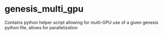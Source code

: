 # genesis_multi_gpu
Contains python helper script allowing for multi-GPU use of a given genesis python file, allows for parallelization
